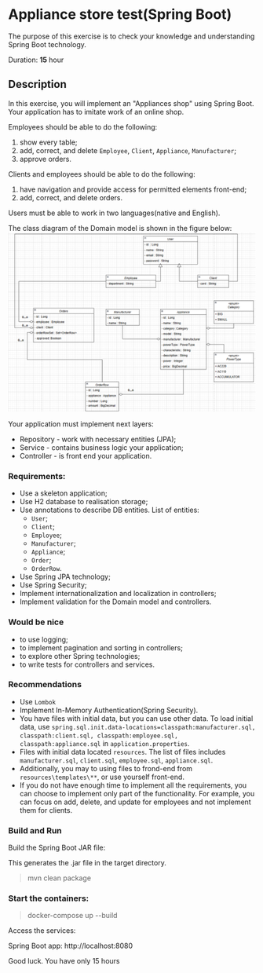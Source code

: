 # Appliance store test(Spring Boot)

The purpose of this exercise is to check your knowledge and understanding Spring Boot technology.

Duration: **15** hour

## Description

In this exercise, you will implement an "Appliances shop" using Spring Boot.
Your application has to imitate work of an online shop.

Employees should be able to do the following:
1. show every table;
2. add, correct, and delete `Employee`, `Client`, `Appliance`, `Manufacturer`;
3. approve orders.

Clients and employees should be able to do the following:
1. have navigation and provide access for permitted elements front-end;
2. add, correct, and delete orders.

Users must be able to work in two languages(native and English). 

The class diagram of the Domain model is shown in the figure below:
![img.png](img.png)

Your application must implement next layers:
* Repository - work with necessary entities (JPA);
* Service - contains business logic your application;
* Controller - is front end your application. 

### Requirements:
* Use a skeleton application;
* Use H2 database to realisation storage;
* Use annotations to describe DB entities. List of entities:
  * `User`;
  * `Client`;
  * `Employee`;
  * `Manufacturer`;
  * `Appliance`;
  * `Order`;
  * `OrderRow`.
* Use Spring JPA technology;
* Use Spring Security;
* Implement internationalization and localization in controllers;
* Implement validation for the Domain model and controllers.

### Would be nice
* to use logging;
* to implement pagination and sorting in controllers;
* to explore other Spring technologies;
* to write tests for controllers and services.

### Recommendations
* Use `Lombok`
* Implement In-Memory Authentication(Spring Security).
* You have files with initial data, but you can use other data.
  To load initial data, use
  `spring.sql.init.data-locations=classpath:manufacturer.sql, classpath:client.sql, classpath:employee.sql, classpath:appliance.sql`
  in `application.properties`.
* Files with initial data located `resources`. The list of files includes `manufacturer.sql`, `client.sql`, `employee.sql`, `appliance.sql`.
* Additionally, you may to using files to frond-end from `resources\templates\**`, or use yourself front-end.  
* If you do not have enough time to implement all the requirements, you can choose to implement only part of the functionality. For example, you can focus on add, delete, and update for employees and not implement them for clients.

### Build and Run
Build the Spring Boot JAR file:

This generates the .jar file in the target directory.
>mvn clean package 

### Start the containers:

>docker-compose up --build

Access the services:

Spring Boot app: http://localhost:8080

Good luck. You have only 15 hours